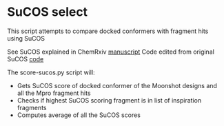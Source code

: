# SuCOS select

This script attempts to compare docked conformers with fragment hits using SuCOS

See SuCOS explained in ChemRxiv [manuscript](https://chemrxiv.org/articles/SuCOS_is_Better_than_RMSD_for_Evaluating_Fragment_Elaboration_and_Docking_Poses/8100203) 
Code edited from original SuCOS [code](https://github.com/susanhleung/SuCOS)

The score-sucos.py script will: 

- Gets SuCOS score of docked conformer of the Moonshot designs and all the Mpro fragment hits
- Checks if highest SuCOS scoring fragment is in list of inspiration fragments 
- Computes average of all the SuCOS scores
 

